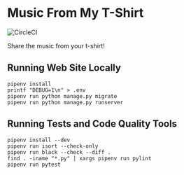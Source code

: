 # Music From My T-Shirt

![CircleCI](https://img.shields.io/circleci/build/github/craiga/music-from-my-tshirt.svg)

Share the music from your t-shirt!

## Running Web Site Locally

```
pipenv install
printf "DEBUG=1\n" > .env
pipenv run python manage.py migrate
pipenv run python manage.py runserver
```

## Running Tests and Code Quality Tools

```
pipenv install --dev
pipenv run isort --check-only
pipenv run black --check --diff .
find . -iname "*.py" | xargs pipenv run pylint
pipenv run pytest
```
